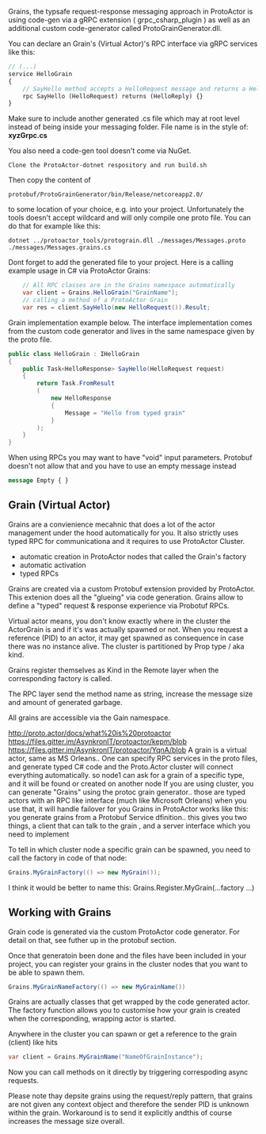 
Grains, the typsafe request-response messaging approach in ProtoActor is using code-gen via a gRPC extension ( grpc_csharp_plugin ) as well as an additional custom code-generator called ProtoGrainGenerator.dll.

You can declare an Grain's (Virtual Actor)'s RPC interface via gRPC services like this:
```protobuf
// (...)
service HelloGrain
{
	// SayHello method accepts a HelloRequest message and returns a HelloReply message
	rpc SayHello (HelloRequest) returns (HelloReply) {}
}
```
Make sure to include another generated .cs file which may at root level instead of being inside your messaging folder. File name is in the style of: **xyzGrpc.cs**

You also need a code-gen tool doesn't come via NuGet.

```
Clone the ProtoActor-dotnet respository and run build.sh
```

Then copy the content of

```
protobuf/ProtoGrainGenerator/bin/Release/netcoreapp2.0/
```

to some location of your choice, e.g. into your project. Unfortunately the tools doesn't accept wildcard and will only compile one proto file. You can do that for example like this:

```
dotnet ../protoactor_tools/protograin.dll ./messages/Messages.proto ./messages/Messages.grains.cs
```

Dont forget to add the generated file to your project. Here is a calling example usage in C# via ProtoActor Grains:
```cs
	// All RPC classes are in the Grains namespace automatically
	var client = Grains.HelloGrain("GrainName");
	// calling a method of a ProtoActor Grain
	var res = client.SayHello(new HelloRequest()).Result;
```

Grain implementation example below. The interface implementation comes from the custom code generator and lives in the same namespace given by the proto file.
```cs
public class HelloGrain : IHelloGrain
{
	public Task<HelloResponse> SayHello(HelloRequest request)
	{
		return Task.FromResult
		(
			new HelloResponse
			{
				Message = "Hello from typed grain"
			}
		);
	}
}
```

When using RPCs you may want to have "void" input parameters. Protobuf doesn't not allow that and you have to use an empty message instead

```protobuf
message Empty { }
```


## Grain (Virtual Actor)
Grains are a convienience mecahnic that does a lot of the actor management under the hood automatically for you. It also strictly uses typed RPC for communicationa and it requires to use ProtoActor Cluster.

- automatic creation in ProtoActor nodes that called the Grain's factory
- automatic activation
- typed RPCs

Grains are created via a custom Protobuf extension provided by ProtoActor. This extenion does all the "glueing" via code generation. Grains allow to define a "typed" request & response experience via Probotuf RPCs.

Virtual actor means, you don't know exactly where in the cluster the ActorGrain is and if it's was actually spawned or not. When you request a reference (PID) to an actor, it may get spawned as consequence in case there was no instance alive. The cluster is partitioned by Prop type / aka kind.

Grains register themselves as Kind in the Remote layer when the corresponding factory is called.

The RPC layer send the method name as string, increase the message size and amount of generated garbage.

All grains are accessible via the Gain namespace.


http://proto.actor/docs/what%20is%20protoactor
https://files.gitter.im/AsynkronIT/protoactor/kepm/blob
https://files.gitter.im/AsynkronIT/protoactor/YqnA/blob
A grain is a virtual actor, same as MS Orleans.. One can  specify RPC services in the proto files, and generate typed C# code and the Proto.Actor cluster will connect everything automatically. so node1 can ask for a grain of a specific type, and it will be found or created on another node
If you are using cluster, you can generate "Grains" using the protoc grain generator.. those are typed actors with an RPC like interface (much like Microsoft Orleans)
when you use that, it will handle failover for you
Grains in ProtoActor works like this: you generate grains from a Protobuf Service dfinition.. this gives you two things, a client that can talk to the grain , and a server interface which you need to implement

To tell in which cluster node a specific grain can be spawned, you need to call the factory in code of that node:

```cs
Grains.MyGrainFactory(() => new MyGrain());
```
I think it would be better to name this:  Grains.Register.MyGrain(...factory ...)



## Working with Grains
Grain code is generated via the custom ProtoActor code generator. For detail on that, see futher up in the protobuf section.

Once that generatoin been done and the files have been included in your project, you can register your grains in the cluster nodes that you want to be able to spawn them.
```cs
Grains.MyGrainNameFactory(() => new MyGrainName())
```
Grains are actually classes that get wrapped by the code generated actor. The factory function allows you to customise how your grain is created when the corresponding, wrapping actor is started.

Anywhere in the cluster you can spawn or get a reference to the grain (client) like hits
```cs
var client = Grains.MyGrainName("NameOfGrainInstance");
```
Now you can call methods on it directly by triggering correspoding async requests.

Please note thay depsite grains using the request/reply pattern, that grains are not given any context object and therefore the sender PID is unknown within the grain. Workaround is to send it explicitly andthis of course increases the message size overall.
